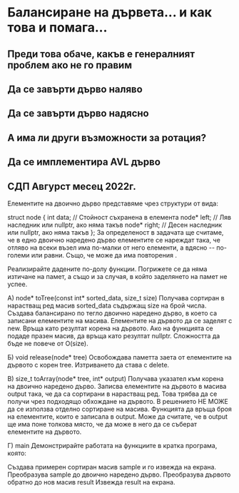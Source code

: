 # Балансиране на дървета... и как това и помага...

## Преди това обаче, какъв е генералният проблем ако не го правим

## Да се завърти дърво наляво
## Да се завърти дърво надясно

## А има ли други възможности за ротация?

## Да се имплементира AVL дърво



## СДП Авгурст месец 2022г.

Елементите на двоично дърво представяме чрез структури от вида:

struct node {
   int data;   // Стойност съхранена в елемента
   node* left; // Ляв наследник или nullptr, ако няма такъв
   node* right; // Десен наследник или nullptr, ако няма такъв
};
За определеност в задачата ще считаме, че в едно двоично наредено дърво елементите се нареждат така, че отляво на всеки възел има по-малки от него елементи, а вдясно -- по-големи или равни. Също, че може да има повторения .

Реализирайте дадените по-долу функции. Погрижете се да няма изтичане на памет, а също и за случая, в който заделянето на памет не успее.

А) node* toTree(const int* sorted_data, size_t size)
Получава сортиран в нарастващ ред масив sorted_data съдържащ size на брой числа. Създава балансирано по тегло двоично наредено дърво, в което са записани елементите на масива. Елементите на дървото да се заделят с new. Връща като резултат корена на дървото. Ако на функцията се подаде празен масив, да връща като резултат nullptr. Сложността да бъде не повече от O(size).

Б) void release(node* tree)
Освобождава паметта заета от елементите на дървото с корен tree. Изтриването да става с delete.

В) size_t toArray(node* tree, int* output)
Получава указател към корена на двоично наредено дърво. Записва елементите на дървото в масива output така, че да са сортирани в нарастващ ред. Това трябва да се получи чрез подходящо обхождане на дървото. В решението НЕ МОЖЕ да се използва отделно сортиране на масива. Функцията да връща броя на елементите, които е записала в output. Може да считате, че в output ще има поне толкова място, че да може в него да се съберат елементите на дървото.

Г) main
Демонстрирайте работата на функциите в кратка програма, която:

Създава примерен сортиран масив sample и го извежда на екрана.
Преобразува sample до двоично наредено дърво.
Преобразува дървото обратно до нов масив result
Извежда result на екрана.
